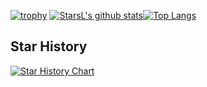 [![trophy](https://github-profile-trophy.vercel.app/?username=starsliao&column=8)](https://starsl.cn)
[![StarsL's github stats](https://github-readme-stats.vercel.app/api?username=starsliao&show_icons=true&count_private=true&&hide=prs)](https://starsl.cn)[![Top Langs](https://github-readme-stats.vercel.app/api/top-langs/?username=starsliao&layout=compact)](https://starsl.cn)
## Star History

[![Star History Chart](https://api.star-history.com/svg?repos=starsliao/ConsulManager,starsliao/Prometheus&type=Date)](https://star-history.com/#starsliao/ConsulManager&starsliao/Prometheus&Date)
